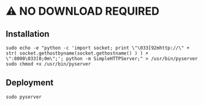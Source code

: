 # :warning: NO DOWNLOAD REQUIRED

## Installation

```
sudo echo -e "python -c 'import socket; print \"\033[92mhttp://\" + str( socket.gethostbyname(socket.gethostname() ) ) + \":8000\033[0;0m\";'; python -m SimpleHTTPServer;" > /usr/bin/pyserver
sudo chmod +x /usr/bin/pyserver
```

## Deployment

```
sudo pyserver
```
